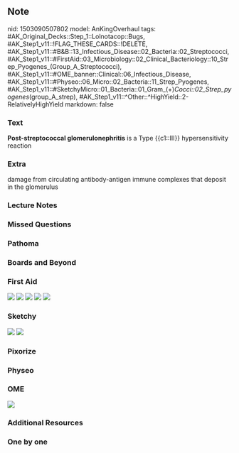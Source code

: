 ## Note
nid: 1503090507802
model: AnKingOverhaul
tags: #AK_Original_Decks::Step_1::Lolnotacop::Bugs, #AK_Step1_v11::!FLAG_THESE_CARDS::!DELETE, #AK_Step1_v11::#B&B::13_Infectious_Disease::02_Bacteria::02_Streptococci, #AK_Step1_v11::#FirstAid::03_Microbiology::02_Clinical_Bacteriology::10_Strep_Pyogenes_(Group_A_Streptococci), #AK_Step1_v11::#OME_banner::Clinical::06_Infectious_Disease, #AK_Step1_v11::#Physeo::06_Micro::02_Bacteria::11_Strep_Pyogenes, #AK_Step1_v11::#SketchyMicro::01_Bacteria::01_Gram_(+)_Cocci::02_Strep_pyogenes_(group_A_strep), #AK_Step1_v11::^Other::^HighYield::2-RelativelyHighYield
markdown: false

### Text
<b>Post-streptococcal glomerulonephritis</b> is a Type {{c1::III}}
hypersensitivity reaction

### Extra
damage from circulating antibody-antigen immune complexes that deposit in the glomerulus

### Lecture Notes


### Missed Questions


### Pathoma


### Boards and Beyond


### First Aid
<img src="tmphb18sdai.png"> <img src="tmpnh6qk0l2.png"> <img src=
"tmpvjtfcoz_.png"> <img src="tmpfl71yd1v.png"> <img src=
"tmptpg55msq.png">

### Sketchy
<img src="paste-454463374491649.jpg"> <img src=
"Screen%20Shot%202019-09-26%20at%208.09.54%20AM.png">

### Pixorize


### Physeo


### OME
<div class="ome-widget">
  <a href=
  "https://onlinemeded.org/spa/infectious-disease?ref=anki"><img src="_OME_AnkiFlashcards_Topic_3.png"></a>
</div>

### Additional Resources


### One by one

